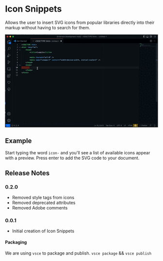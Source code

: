# Icon Snippets

Allows the user to insert SVG icons from popular libraries directly into their markup without having to search for them.

![Icon Snippets example](./assets/icon-snippets.gif)

## Example

Start typing the word `icon-` and you'll see a list of available icons appear with a preview. Press enter to add the SVG code to your document.

## Release Notes

### 0.2.0

-   Removed style tags from icons
-   Removed deprecated attributes
-   Removed Adobe comments

### 0.0.1

-   Initial creation of Icon Snippets

#### Packaging

We are using `vsce` to package and publish. `vsce package` && `vsce publish`
